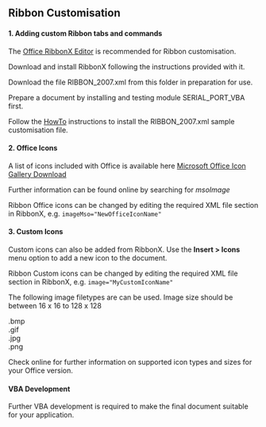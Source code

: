 ## Ribbon Customisation

#### 1. Adding custom Ribbon tabs and commands

The [Office RibbonX Editor](https://github.com/fernandreu/office-ribbonx-editor/releases/tag/v1.9.0) is recommended for Ribbon customisation.  

Download and install RibbonX following the instructions provided with it.  

Download the file RIBBON_2007.xml from this folder in preparation for use.  

Prepare a document by installing and testing module SERIAL_PORT_VBA first. 

Follow the [HowTo](How-To.md) instructions to install the RIBBON_2007.xml sample customisation file.

#### 2. Office Icons

A list of icons included with Office is available here [Microsoft Office Icon Gallery Download](https://www.microsoft.com/en-nz/download/confirmation.aspx?id=21103)

Further information can be found online by searching for *msoImage*

Ribbon Office icons can be changed by editing the required XML file section in RibbonX, e.g. `imageMso="NewOfficeIconName"` 

#### 3. Custom Icons

Custom icons can also be added from RibbonX. Use the **Insert > Icons** menu option to add a new icon to the document. 

Ribbon Custom icons can be changed by editing the required XML file section in RibbonX, e.g. `image="MyCustomIconName"` 

The following image filetypes are can be used. Image size should be between 16 x 16 to 128 x 128 

 .bmp  
 .gif   
 .jpg  
 .png  

Check online for further information on supported icon types and sizes for your Office version.

#### VBA Development

Further VBA development is required to make the final document suitable for your application.  


